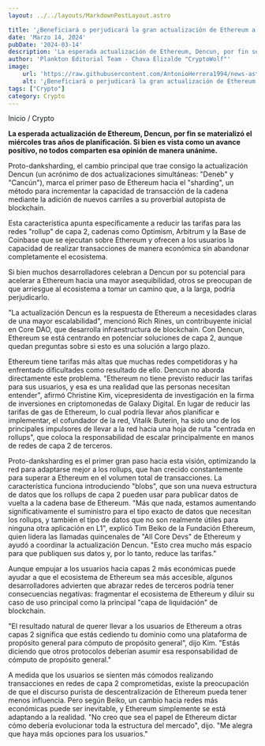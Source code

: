 ```yaml
---
layout: ../../layouts/MarkdownPostLayout.astro

title: '¿Beneficiará o perjudicará la gran actualización de Ethereum a la red?'
date: 'Marzo 14, 2024'
pubDate: '2024-03-14'
description: 'La esperada actualización de Ethereum, Dencun, por fin se materializó el miércoles tras años de planificación. '
author: 'Plankton Editorial Team - Chava Elizalde "CryptoWolf"'
image:
    url: 'https://raw.githubusercontent.com/AntonioHerrera1994/news-astro/master/src/assets/crypto/crypto14.webp'
    alt: '¿Beneficiará o perjudicará la gran actualización de Ethereum a la red?'
tags: ["Crypto"]
category: Crypto
---
```


<span><a href="/" style="text-decoration:none;color:#0F1416">Inicio</a> / <a href="/crypto" style="text-decoration:none;color:#0F1416">Crypto</a></span>


<p style="font-weight: bold;">La esperada actualización de Ethereum, Dencun, por fin se materializó el miércoles tras años de planificación. Si bien es vista como un avance positivo, no todos comparten esa opinión de manera unánime.</p>

Proto-danksharding, el cambio principal que trae consigo la actualización Dencun (un acrónimo de dos actualizaciones simultáneas: "Deneb" y "Cancún"), marca el primer paso de Ethereum hacia el "sharding", un método para incrementar la capacidad de transacción de la cadena mediante la adición de nuevos carriles a su proverbial autopista de blockchain. 

Esta característica apunta específicamente a reducir las tarifas para las redes "rollup" de capa 2, cadenas como Optimism, Arbitrum y la Base de Coinbase que se ejecutan sobre Ethereum y ofrecen a los usuarios la capacidad de realizar transacciones de manera económica sin abandonar completamente el ecosistema.


Si bien muchos desarrolladores celebran a Dencun por su potencial para acelerar a Ethereum hacia una mayor asequibilidad, otros se preocupan de que arriesgue al ecosistema a tomar un camino que, a la larga, podría perjudicarlo.

"La actualización Dencun es la respuesta de Ethereum a necesidades claras de una mayor escalabilidad", mencionó Rich Rines, un contribuyente inicial en Core DAO, que desarrolla infraestructura de blockchain. Con Dencun, Ethereum se está centrando en potenciar soluciones de capa 2, aunque quedan preguntas sobre si esto es una solución a largo plazo.

Ethereum tiene tarifas más altas que muchas redes competidoras y ha enfrentado dificultades como resultado de ello. Dencun no aborda directamente este problema. "Ethereum no tiene previsto reducir las tarifas para sus usuarios, y esa es una realidad que las personas necesitan entender", afirmó Christine Kim, vicepresidenta de investigación en la firma de inversiones en criptomonedas de Galaxy Digital.
En lugar de reducir las tarifas de gas de Ethereum, lo cual podría llevar años planificar e implementar, el cofundador de la red, Vitalik Buterin, ha sido uno de los principales impulsores de llevar a la red hacia una hoja de ruta "centrada en rollups", que coloca la responsabilidad de escalar principalmente en manos de redes de capa 2 de terceros.

Proto-danksharding es el primer gran paso hacia esta visión, optimizando la red para adaptarse mejor a los rollups, que han crecido constantemente para superar a Ethereum en el volumen total de transacciones. La característica funciona introduciendo "blobs", que son una nueva estructura de datos que los rollups de capa 2 pueden usar para publicar datos de vuelta a la cadena base de Ethereum.
"Más que nada, estamos aumentando significativamente el suministro para el tipo exacto de datos que necesitan los rollups, y también el tipo de datos que no son realmente útiles para ninguna otra aplicación en L1", explicó Tim Beiko de la Fundación Ethereum, quien lidera las llamadas quincenales de "All Core Devs" de Ethereum y ayudó a coordinar la actualización Dencun. "Esto crea mucho más espacio para que publiquen sus datos y, por lo tanto, reduce las tarifas."

Aunque empujar a los usuarios hacia capas 2 más económicas puede ayudar a que el ecosistema de Ethereum sea más accesible, algunos desarrolladores advierten que abrazar redes de terceros podría tener consecuencias negativas: fragmentar el ecosistema de Ethereum y diluir su caso de uso principal como la principal "capa de liquidación" de blockchain.

"El resultado natural de querer llevar a los usuarios de Ethereum a otras capas 2 significa que estás cediendo tu dominio como una plataforma de propósito general para cómputo de propósito general", dijo Kim. "Estás diciendo que otros protocolos deberían asumir esa responsabilidad de cómputo de propósito general."

A medida que los usuarios se sienten más cómodos realizando transacciones en redes de capa 2 comprometidas, existe la preocupación de que el discurso purista de descentralización de Ethereum pueda tener menos influencia.
Pero según Beiko, un cambio hacia redes más económicas puede ser inevitable, y Ethereum simplemente se está adaptando a la realidad.
"No creo que sea el papel de Ethereum dictar cómo debería evolucionar toda la estructura del mercado", dijo. "Me alegra que haya más opciones para los usuarios."
